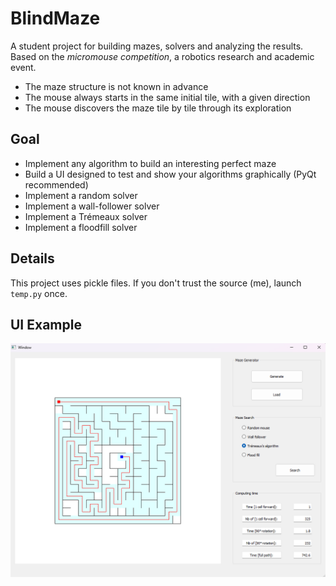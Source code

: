 # BlindMaze

A student project for building mazes, solvers and analyzing the results. Based on the *micromouse competition*, a robotics research and academic event.
- The maze structure is not known in advance
- The mouse always starts in the same initial tile, with a given direction
- The mouse discovers the maze tile by tile through its exploration

## Goal

- Implement any algorithm to build an interesting perfect maze
- Build a UI designed to test and show your algorithms graphically (PyQt recommended)
- Implement a random solver
- Implement a wall-follower solver
- Implement a Trémeaux solver
- Implement a floodfill solver

## Details

This project uses pickle files. If you don't trust the source (me), launch `temp.py` once.

## UI Example

![Image: UI screenshot](./ui_example.png)

